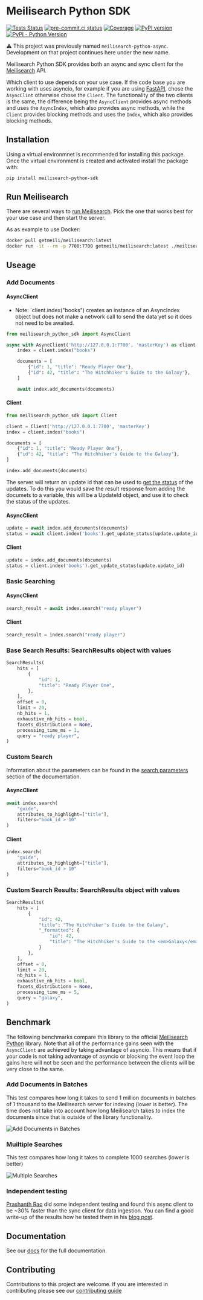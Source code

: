 # Meilisearch Python SDK

[![Tests Status](https://github.com/sanders41/meilisearch-python-sdk/workflows/Testing/badge.svg?branch=main&event=push)](https://github.com/sanders41/meilisearch-python-sdk/actions?query=workflow%3ATesting+branch%3Amain+event%3Apush)
[![pre-commit.ci status](https://results.pre-commit.ci/badge/github/sanders41/meilisearch-python-sdk/main.svg)](https://results.pre-commit.ci/latest/github/sanders41/meilisearch-python-sdk/main)
[![Coverage](https://codecov.io/github/sanders41/meilisearch-python-sdk/coverage.svg?branch=main)](https://codecov.io/gh/sanders41/meilisearch-python-sdk)
[![PyPI version](https://badge.fury.io/py/meilisearch-python-sdk.svg)](https://badge.fury.io/py/meilisearch-python-sdk)
[![PyPI - Python Version](https://img.shields.io/pypi/pyversions/meilisearch-python-sdk?color=5cc141)](https://github.com/sanders41/meilisearch-python-sdk)

:warning: This project was previously named `meilisearch-python-async`. Development on that project
continues here under the new name.

Meilisearch Python SDK provides both an async and sync client for the
[Meilisearch](https://github.com/meilisearch/meilisearch) API.

Which client to use depends on your use case. If the code base you are working with uses asyncio,
for example if you are using [FastAPI](https://fastapi.tiangolo.com/), chose the `AsyncClint`
otherwise chose the `Client`. The functionality of the two clients is the same, the difference
being the `AsyncClient` provides async methods and uses the `AsyncIndex`, which also provides async
methods, while the `Client` provides blocking methods and uses the `Index`, which also provides
blocking methods.

## Installation

Using a virtual environmnet is recommended for installing this package. Once the virtual
environment is created and activated install the package with:

```sh
pip install meilisearch-python-sdk
```

## Run Meilisearch

There are several ways to
[run Meilisearch](https://docs.meilisearch.com/reference/features/installation.html#download-and-launch).
Pick the one that works best for your use case and then start the server.

As as example to use Docker:

```sh
docker pull getmeili/meilisearch:latest
docker run -it --rm -p 7700:7700 getmeili/meilisearch:latest ./meilisearch --master-key=masterKey
```

## Useage

### Add Documents


#### AsyncClient

- Note: `client.index("books") creates an instance of an AsyncIndex object but does not make a
network call to send the data yet so it does not need to be awaited.

```py
from meilisearch_python_sdk import AsyncClient

async with AsyncClient('http://127.0.0.1:7700', 'masterKey') as client:
    index = client.index("books")

    documents = [
        {"id": 1, "title": "Ready Player One"},
        {"id": 42, "title": "The Hitchhiker's Guide to the Galaxy"},
    ]

    await index.add_documents(documents)
```

#### Client

```py
from meilisearch_python_sdk import Client

client = Client('http://127.0.0.1:7700', 'masterKey')
index = client.index("books")

documents = [
    {"id": 1, "title": "Ready Player One"},
    {"id": 42, "title": "The Hitchhiker's Guide to the Galaxy"},
]

index.add_documents(documents)
```

The server will return an update id that can be used to
[get the status](https://docs.meilisearch.com/reference/api/updates.html#get-an-update-status)
of the updates. To do this you would save the result response from adding the documets to a
variable, this will be a UpdateId object, and use it to check the status of the updates.

#### AsyncClient

```py
update = await index.add_documents(documents)
status = await client.index('books').get_update_status(update.update_id)
```

#### Client

```py
update = index.add_documents(documents)
status = client.index('books').get_update_status(update.update_id)
```

### Basic Searching

#### AsyncClient

```py
search_result = await index.search("ready player")
```

#### Client

```py
search_result = index.search("ready player")
```

### Base Search Results: SearchResults object with values

```py
SearchResults(
    hits = [
        {
            "id": 1,
            "title": "Ready Player One",
        },
    ],
    offset = 0,
    limit = 20,
    nb_hits = 1,
    exhaustive_nb_hits = bool,
    facets_distributionn = None,
    processing_time_ms = 1,
    query = "ready player",
)
```

### Custom Search

Information about the parameters can be found in the
[search parameters](https://docs.meilisearch.com/reference/features/search_parameters.html) section
of the documentation.

#### AsyncClient

```py
await index.search(
    "guide",
    attributes_to_highlight=["title"],
    filters="book_id > 10"
)
```

#### Client

```py
index.search(
    "guide",
    attributes_to_highlight=["title"],
    filters="book_id > 10"
)
```

### Custom Search Results: SearchResults object with values

```py
SearchResults(
    hits = [
        {
            "id": 42,
            "title": "The Hitchhiker's Guide to the Galaxy",
            "_formatted": {
                "id": 42,
                "title": "The Hitchhiker's Guide to the <em>Galaxy</em>"
            }
        },
    ],
    offset = 0,
    limit = 20,
    nb_hits = 1,
    exhaustive_nb_hits = bool,
    facets_distributionn = None,
    processing_time_ms = 5,
    query = "galaxy",
)
```

## Benchmark

The following benchmarks compare this library to the official
[Meilisearch Python](https://github.com/meilisearch/meilisearch-python) library. Note that all
of the performance gains seen with the `AsyncClient` are achieved by taking advantage of asyncio.
This means that if your code is not taking advantage of asyncio or blocking the event loop the
gains here will not be seen and the performance between the clients will be very close to the same.

### Add Documents in Batches

This test compares how long it takes to send 1 million documents in batches of 1 thousand to the
Meilisearch server for indexing (lower is better). The time does not take into account how long
Meilisearch takes to index the documents since that is outside of the library functionality.

![Add Documents in Batches](https://raw.githubusercontent.com/sanders41/meilisearch-python-sdk/main/assets/add_in_batches.png)

### Muiltiple Searches

This test compares how long it takes to complete 1000 searches (lower is better)

![Multiple Searches](https://raw.githubusercontent.com/sanders41/meilisearch-python-sdk/main/assets/searches.png)

### Independent testing

[Prashanth Rao](https://github.com/prrao87) did some independent testing and found this async client
to be ~30% faster than the sync client for data ingestion. You can find a good write-up of the
results how he tested them in his [blog post](https://thedataquarry.com/posts/meilisearch-async/).

## Documentation

See our [docs](https://meilisearch-python-sdk.paulsanders.dev) for the full documentation.

## Contributing

Contributions to this project are welcome. If you are interested in contributing please see our
[contributing guide](CONTRIBUTING.md)
